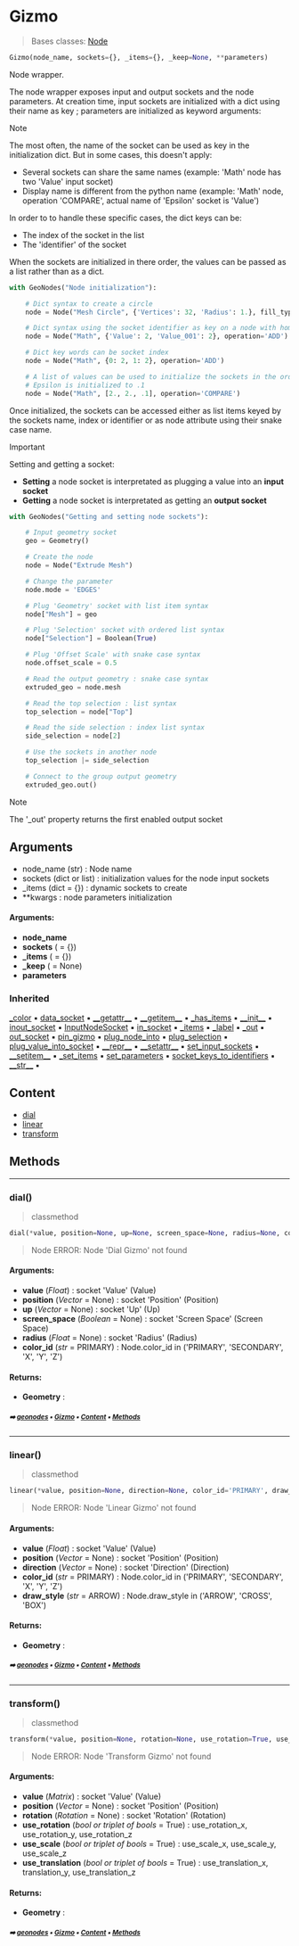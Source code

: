 # Gizmo

> Bases classes: [Node](node.md#node)

``` python
Gizmo(node_name, sockets={}, _items={}, _keep=None, **parameters)
```

Node wrapper.

 The node wrapper exposes input and output sockets and the node parameters.
 At creation time, input sockets are initialized with a dict using their name as key ;
 parameters are initialized as keyword arguments:

 > [!NOTE]
 > The most often, the name of the socket can be used as key in the initialization dict.
 > But in some cases, this doesn't apply:
 > - Several sockets can share the same names (example: 'Math' node has two 'Value' input socket)
 > - Display name is different from the python name (example: 'Math' node, operation 'COMPARE', actual name
 >   of 'Epsilon' socket is 'Value')

 In order to to handle these specific cases, the dict keys can be:
 - The index of the socket in the list
 - The 'identifier' of the socket

 When the sockets are initialized in there order, the values can be passed
 as a list rather than as a dict.

 ``` python
 with GeoNodes("Node initialization"):

     # Dict syntax to create a circle
     node = Node("Mesh Circle", {'Vertices': 32, 'Radius': 1.}, fill_type='NGON')

     # Dict syntax using the socket identifier as key on a node with homonym sockets
     node = Node("Math", {'Value': 2, 'Value_001': 2}, operation='ADD')

     # Dict key words can be socket index
     node = Node("Math", {0: 2, 1: 2}, operation='ADD')

     # A list of values can be used to initialize the sockets in the order they appear
     # Epsilon is initialized to .1
     node = Node("Math", [2., 2., .1], operation='COMPARE')
 ```

 Once initialized, the sockets can be accessed either as list items keyed by the sockets name,
 index or identifier or as node attribute using their snake case name.

 > [!IMPORTANT]
 > Setting and getting a socket:
 > - **Setting** a node socket is interpretated as plugging a value into an **input socket**
 > - **Getting** a node socket is interpretated as getting an **output socket**

 ``` python
 with GeoNodes("Getting and setting node sockets"):

     # Input geometry socket
     geo = Geometry()

     # Create the node
     node = Node("Extrude Mesh")

     # Change the parameter
     node.mode = 'EDGES'

     # Plug 'Geometry' socket with list item syntax
     node["Mesh"] = geo

     # Plug 'Selection' socket with ordered list syntax
     node["Selection"] = Boolean(True)

     # Plug 'Offset Scale' with snake case syntax
     node.offset_scale = 0.5

     # Read the output geometry : snake case syntax
     extruded_geo = node.mesh

     # Read the top selection : list syntax
     top_selection = node["Top"]

     # Read the side selection : index list syntax
     side_selection = node[2]

     # Use the sockets in another node
     top_selection |= side_selection

     # Connect to the group output geometry
     extruded_geo.out()
 ```

 > [!NOTE]
>  The '_out' property returns the first enabled output socket

 Arguments
 ---------
 - node_name (str) : Node name
 - sockets (dict or list) : initialization values for the node input sockets
 - _items (dict = {}) : dynamic sockets to create
 - **kwargs : node parameters initialization

#### Arguments:
- **node_name**
- **sockets** ( = {})
- **_items** ( = {})
- **_keep** ( = None)
- **parameters**

### Inherited

[\_color](node.md#_color) :black_small_square: [data_socket](node.md#data_socket) :black_small_square: [\_\_getattr__](node.md#__getattr__) :black_small_square: [\_\_getitem__](node.md#__getitem__) :black_small_square: [\_has_items](node.md#_has_items) :black_small_square: [\_\_init__](node.md#__init__) :black_small_square: [inout_socket](node.md#inout_socket) :black_small_square: [InputNodeSocket](node.md#inputnodesocket) :black_small_square: [in_socket](node.md#in_socket) :black_small_square: [\_items](node.md#_items) :black_small_square: [\_label](node.md#_label) :black_small_square: [\_out](node.md#_out) :black_small_square: [out_socket](node.md#out_socket) :black_small_square: [pin_gizmo](node.md#pin_gizmo) :black_small_square: [plug_node_into](node.md#plug_node_into) :black_small_square: [plug_selection](node.md#plug_selection) :black_small_square: [plug_value_into_socket](node.md#plug_value_into_socket) :black_small_square: [\_\_repr__](node.md#__repr__) :black_small_square: [\_\_setattr__](node.md#__setattr__) :black_small_square: [set_input_sockets](node.md#set_input_sockets) :black_small_square: [\_\_setitem__](node.md#__setitem__) :black_small_square: [\_set_items](node.md#_set_items) :black_small_square: [set_parameters](node.md#set_parameters) :black_small_square: [socket_keys_to_identifiers](node.md#socket_keys_to_identifiers) :black_small_square: [\_\_str__](node.md#__str__) :black_small_square:

## Content

- [dial](gizmo.md#dial)
- [linear](gizmo.md#linear)
- [transform](gizmo.md#transform)

## Methods



----------
### dial()

> classmethod

``` python
dial(*value, position=None, up=None, screen_space=None, radius=None, color_id='PRIMARY')
```

> Node ERROR: Node 'Dial Gizmo' not found

#### Arguments:
- **value** (_Float_) : socket 'Value' (Value)
- **position** (_Vector_ = None) : socket 'Position' (Position)
- **up** (_Vector_ = None) : socket 'Up' (Up)
- **screen_space** (_Boolean_ = None) : socket 'Screen Space' (Screen Space)
- **radius** (_Float_ = None) : socket 'Radius' (Radius)
- **color_id** (_str_ = PRIMARY) : Node.color_id in ('PRIMARY', 'SECONDARY', 'X', 'Y', 'Z')



#### Returns:
- **Geometry** :

##### <sub>:arrow_right: [geonodes](index.md#geonodes) :black_small_square: [Gizmo](gizmo.md#gizmo) :black_small_square: [Content](gizmo.md#content) :black_small_square: [Methods](gizmo.md#methods)</sub>

----------
### linear()

> classmethod

``` python
linear(*value, position=None, direction=None, color_id='PRIMARY', draw_style='ARROW')
```

> Node ERROR: Node 'Linear Gizmo' not found

#### Arguments:
- **value** (_Float_) : socket 'Value' (Value)
- **position** (_Vector_ = None) : socket 'Position' (Position)
- **direction** (_Vector_ = None) : socket 'Direction' (Direction)
- **color_id** (_str_ = PRIMARY) : Node.color_id in ('PRIMARY', 'SECONDARY', 'X', 'Y', 'Z')
- **draw_style** (_str_ = ARROW) : Node.draw_style in ('ARROW', 'CROSS', 'BOX')



#### Returns:
- **Geometry** :

##### <sub>:arrow_right: [geonodes](index.md#geonodes) :black_small_square: [Gizmo](gizmo.md#gizmo) :black_small_square: [Content](gizmo.md#content) :black_small_square: [Methods](gizmo.md#methods)</sub>

----------
### transform()

> classmethod

``` python
transform(*value, position=None, rotation=None, use_rotation=True, use_scale=True, use_translation=True)
```

> Node ERROR: Node 'Transform Gizmo' not found

#### Arguments:
- **value** (_Matrix_) : socket 'Value' (Value)
- **position** (_Vector_ = None) : socket 'Position' (Position)
- **rotation** (_Rotation_ = None) : socket 'Rotation' (Rotation)
- **use_rotation** (_bool or triplet of bools_ = True) : use_rotation_x, use_rotation_y, use_rotation_z
- **use_scale** (_bool or triplet of bools_ = True) : use_scale_x, use_scale_y, use_scale_z
- **use_translation** (_bool or triplet of bools_ = True) : use_translation_x, translation_y, use_translation_z



#### Returns:
- **Geometry** :

##### <sub>:arrow_right: [geonodes](index.md#geonodes) :black_small_square: [Gizmo](gizmo.md#gizmo) :black_small_square: [Content](gizmo.md#content) :black_small_square: [Methods](gizmo.md#methods)</sub>
